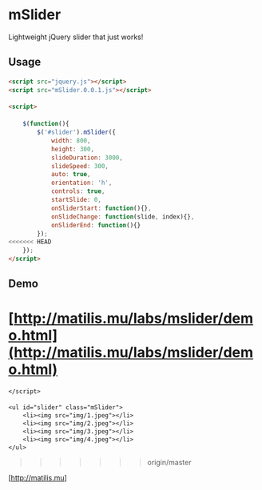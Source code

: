 # mSlider
Lightweight jQuery slider that just works!

## Usage

``` html
<script src="jquery.js"></script>
<script src="mSlider.0.0.1.js"></script>

<script>

	$(function(){
		$('#slider').mSlider({
			width: 800,
			height: 300,
			slideDuration: 3000,
			slideSpeed: 300,
			auto: true,
			orientation: 'h',
			controls: true,
			startSlide: 0,
			onSliderStart: function(){},
			onSlideChange: function(slide, index){},
			onSliderEnd: function(){}
		});
<<<<<<< HEAD
	});
</script>
```
    
## Demo

[http://matilis.mu/labs/mslider/demo.html](http://matilis.mu/labs/mslider/demo.html)
=======
	</script>
	
	<ul id="slider" class="mSlider">
		<li><img src="img/1.jpeg"></li>
		<li><img src="img/2.jpeg"></li>
		<li><img src="img/3.jpeg"></li>
		<li><img src="img/4.jpeg"></li>
	</ul>	
>>>>>>> origin/master
    
[http://matilis.mu]
